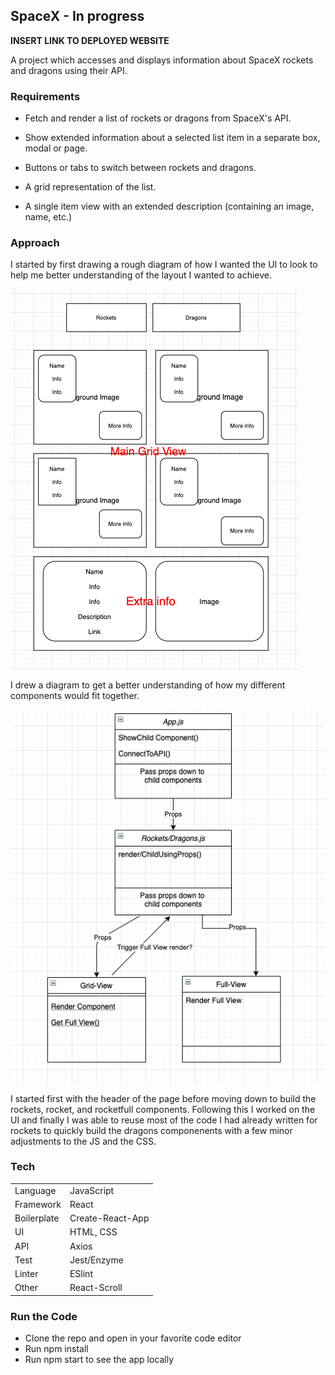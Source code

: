 ## SpaceX - In progress

**INSERT LINK TO DEPLOYED WEBSITE**

A project which accesses and displays information about SpaceX rockets and dragons using their API.

### Requirements
- Fetch and render a list of rockets or dragons from SpaceX's API.
- Show extended information about a selected list item in a separate box, modal or page.

- Buttons or tabs to switch between rockets and dragons.
- A grid representation of the list.
- A single item view with an extended description (containing an image, name, etc.)

### Approach
I started by first drawing a rough diagram of how I wanted the UI to look to help me better understanding of the layout I wanted to achieve.

![alt text](https://github.com/AlexLewis10/spacex/blob/master/img/ui-mock-up.png)

I drew a diagram to get a better understanding of how my different components would fit together.

![alt-text](https://github.com/AlexLewis10/spacex/blob/master/img/component.png)

I started first with the header of the page before moving down to build the rockets, rocket, and rocketfull components. Following this I worked on the UI and finally I was able to reuse most of the code I had already written for rockets to quickly build the dragons componenents with a few minor adjustments to the JS and the CSS.

### Tech
| | |
| ---- | ---|
| Language | JavaScript |
| Framework | React |
| Boilerplate | Create-React-App |
| UI | HTML, CSS |
| API | Axios |
| Test | Jest/Enzyme |
| Linter | ESlint |
| Other | React-Scroll |

### Run the Code
- Clone the repo and open in your favorite code editor
- Run npm install
- Run npm start to see the app locally









